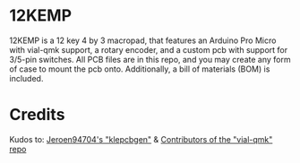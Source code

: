 # 12KEMP
12KEMP is a 12 key 4 by 3 macropad, that features an Arduino Pro Micro with vial-qmk support, a rotary encoder, and a custom pcb with support for 3/5-pin switches.
All PCB files are in this repo, and you may create any form of case to mount the pcb onto. Additionally, a bill of materials (BOM) is included.

# Credits
Kudos to:
[Jeroen94704's "klepcbgen"](https://github.com/jeroen94704/klepcbgen) & [Contributors of the "vial-qmk" repo](https://github.com/vial-kb/vial-qmk)